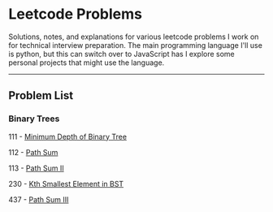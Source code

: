 # Leetcode Problems

Solutions, notes, and explanations for various leetcode problems I work on for
technical interview preparation. The main programming language I'll use is
python, but this can switch over to JavaScript has I explore some personal 
projects that might use the language.

---

## Problem List

### Binary Trees
111 - [Minimum Depth of Binary Tree](https://leetcode.com/problems/minimum-depth-of-binary-tree/)

112 - [Path Sum](https://leetcode.com/problems/path-sum/)

113 - [Path Sum II](https://leetcode.com/problems/path-sum-ii/)

230 - [Kth Smallest Element in BST](https://leetcode.com/problems/kth-smallest-element-in-a-bst/)

437 - [Path Sum III](https://leetcode.com/problems/path-sum-iii/)